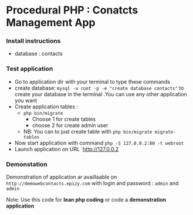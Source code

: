 # Procedural PHP : Conatcts Management App

### Install instructions
* database : contacts

### Test application
* Go to application dir with your terminal  to type these commands
* create database: ` mysql -u root -p -e "create database contacts" ` to create your database in the terminal
.You can use any other application you want
* Create application tables :
    * `php bin/migrate `
        * Choose 1 for create tables
        * choose 2 for create admin user
    * NB: You  can to just create table with `php bin/migrate migrate-tables`
* Now start application with command ` php -S 127.0.0.2:80 -t webroot `
* Launch application on URL `http://127.0.0.2

### Demonstation
Demonstration of application ar availlaable on `http://demowebcontacts.epizy.com` with login and password : `admin` and `admin`

Note: Use this code for **lean php coding**  or code a **demonstration application**


